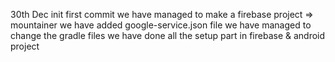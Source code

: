 30th Dec
init first commit
we have managed to make a firebase project => mountainer
we have added google-service.json file
we have managed to change the gradle files
we have done all the setup part in firebase & android project
